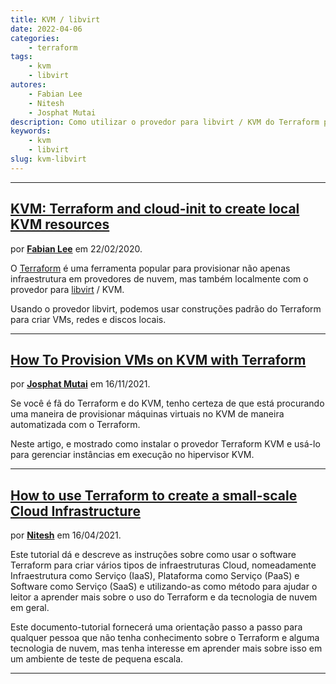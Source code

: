 ```yaml
---
title: KVM / libvirt
date: 2022-04-06
categories:
    - terraform
tags:
    - kvm
    - libvirt
autores:
    - Fabian Lee
    - Nitesh
    - Josphat Mutai
description: Como utilizar o provedor para libvirt / KVM do Terraform para gerenciar recursos (VM's, redes e discos) locais.
keywords:
    - kvm
    - libvirt
slug: kvm-libvirt
---
```


---

## [KVM: Terraform and cloud-init to create local KVM resources](https://fabianlee.org/2020/02/22/kvm-terraform-and-cloud-init-to-create-local-kvm-resources/)

por [**Fabian Lee**](/autores/fabian-lee/) em 22/02/2020.

O [Terraform](https://www.terraform.io/) é uma ferramenta popular para provisionar não apenas infraestrutura em provedores de nuvem, mas também localmente com o provedor para [libvirt](https://libvirt.org/) / KVM.

Usando o provedor libvirt, podemos usar construções padrão do Terraform para criar VMs, redes e discos locais.

---

## [How To Provision VMs on KVM with Terraform](https://computingforgeeks.com/how-to-provision-vms-on-kvm-with-terraform/)

por [**Josphat Mutai**](/autores/josphat-mutai/) em 16/11/2021.

Se você é fã do Terraform e do KVM, tenho certeza de que está procurando uma maneira de provisionar máquinas virtuais no KVM de maneira automatizada com o Terraform.

Neste artigo, e mostrado como instalar o provedor Terraform KVM e usá-lo para gerenciar instâncias em execução no hipervisor KVM.

---

## [How to use Terraform to create a small-scale Cloud Infrastructure](https://itnext.io/how-to-use-terraform-to-create-a-small-scale-cloud-infrastructure-abf54fabc9dd)

por [**Nitesh**](/autores/nitesh/) em 16/04/2021.

Este tutorial dá e descreve as instruções sobre como usar o software Terraform para criar vários tipos de infraestruturas Cloud, nomeadamente Infraestrutura como Serviço (IaaS), Plataforma como Serviço (PaaS) e Software como Serviço (SaaS) e utilizando-as como método para ajudar o leitor a aprender mais sobre o uso do Terraform e da tecnologia de nuvem em geral.

Este documento-tutorial fornecerá uma orientação passo a passo para qualquer pessoa que não tenha conhecimento sobre o Terraform e alguma tecnologia de nuvem, mas tenha interesse em aprender mais sobre isso em um ambiente de teste de pequena escala.

---
